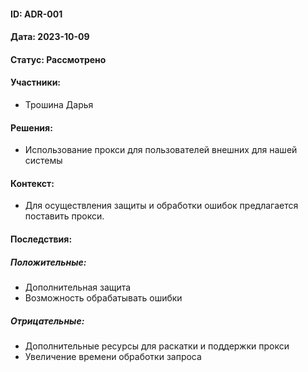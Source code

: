 #### ID: ADR-001

#### Дата: 2023-10-09

#### Статус: Рассмотрено

#### Участники:
* Трошина Дарья

#### Решения:
* Использование прокси для пользователей внешних для нашей системы

#### Контекст:
* Для осуществления защиты и обработки ошибок предлагается поставить прокси.

#### Последствия:

##### Положительные:
* Дополнительная защита
* Возможность обрабатывать ошибки

##### Отрицательные:
* Дополнительные ресурсы для раскатки и поддержки прокси
* Увеличение времени обработки запроса

